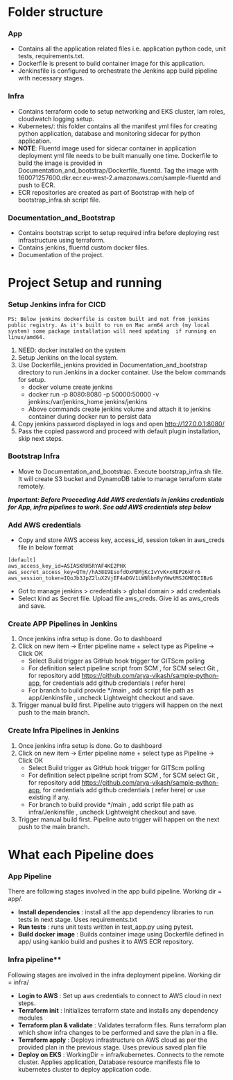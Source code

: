 # Folder structure 
### App
- Contains all the application related files i.e. application python code, unit tests, requirements.txt. 
- Dockerfile is present to build container image for this application. 
- Jenkinsfile is configured to orchestrate the Jenkins app build pipeline with necessary stages.
### Infra
- Contains terraform code to setup networking and EKS cluster, Iam roles, cloudwatch logging setup.
- Kubernetes/:  this folder contains all the manifest yml files for creating  python application, database and monitoring sidecar for python application.
- **NOTE**: Fluentd image used for sidecar container in application deployment yml file needs to be built manually one time. Dockerfile to build the image is provided in Documentation_and_bootstrap/Dockerfile_fluentd.
Tag the image with 160071257600.dkr.ecr.eu-west-2.amazonaws.com/sample-fluentd and push to ECR.
- ECR repositories are created as part of Bootstrap with help of bootstrap_infra.sh script file.
### Documentation_and_Bootstrap
- Contains bootstrap script to setup required infra before deploying rest infrastructure using terraform.
- Contains jenkins, fluentd custom docker files.
- Documentation of the project.


# Project Setup and running

### Setup Jenkins infra for CICD
```
PS: Below jenkins dockerfile is custom built and not from jenkins public registry. As it's built to run on Mac arm64 arch (my local system) some package installation will need updating  if running on linux/amd64.
```

1. NEED: docker installed on the system
2. Setup Jenkins on the local system. 
3. Use Dockerfile_jenkins provided in Documentation_and_bootstrap directory to run Jenkins in a docker container. Use the below commands for setup.
    - docker volume create jenkins
    - docker run -p 8080:8080 -p 50000:50000 -v jenkins:/var/jenkins_home jenkins/jenkins
    - Above commands create jenkins volume and attach it to jenkins container during docker run to persist data
4. Copy jenkins password displayed in logs and open http://127.0.0.1:8080/
5. Pass the copied password and proceed with default plugin installation, skip next steps.

### Bootstrap Infra
- Move to Documentation_and_bootstrap. Execute bootstrap_infra.sh file. It will create S3 bucket and DynamoDB table to manage terraform state remotely.

***Important: Before Proceeding Add AWS credentials in jenkins credentials for App, infra pipelines to work. See add AWS credentials step below***

### Add AWS credentials
- Copy and store AWS access key, access_id, session token  in aws_creds file in below format
```
[default]
aws_access_key_id=ASIASKRH5RYAF4KE2PHX
aws_secret_access_key=QTm//hA38E9EsofdOxPBMjKcIvYvK+xREP26kFr6
aws_session_token=IQoJb3JpZ2luX2VjEF4aDGV1LWNlbnRyYWwtMSJGMEQCIBzG
```
- Got to manage jenkins > credentials > global domain > add credentials
- Select kind as Secret file. Upload file aws_creds. Give id as aws_creds and save.

### Create APP Pipelines in Jenkins
1. Once jenkins infra setup is done. Go to dashboard
2. Click on new item -> Enter pipeline name + select type as Pipeline -> Click OK
    - Select Build trigger as GitHub hook trigger for GITScm polling 
    - For definition select pipeline script from SCM , for SCM select Git , for repository add https://github.com/arya-vikash/sample-python-app, for credentials add github credentials ( refer here)
    - For branch to build  provide */main , add script file path as app/Jenkinsfile , uncheck Lightweight checkout and save.
3. Trigger manual build first. Pipeline auto triggers will happen on the next push to the main branch.

### Create Infra Pipelines in Jenkins
1. Once jenkins infra setup is done. Go to dashboard
2. Click on new item -> Enter pipeline name + select type as Pipeline -> Click OK
    - Select Build trigger as GitHub hook trigger for GITScm polling 
    - For definition select pipeline script from SCM , for SCM select Git , for repository add https://github.com/arya-vikash/sample-python-app, for credentials add github credentials ( refer here) or use existing if any.
    - For branch to build  provide */main , add script file path as infra/Jenkinsfile , uncheck Lightweight checkout and save.
3. Trigger manual build first. Pipeline auto trigger will happen on the next push to the main branch.

# What each Pipeline does
### App Pipeline
There are following stages involved in the app build pipeline. Working dir =  app/.
- **Install dependencies** : install all the app dependency libraries to run tests in next stage. Uses requirements.txt 
- **Run tests** : runs unit tests written in test_app.py using pytest.
- **Build docker image** :  Builds container image using Dockerfile defined in app/ using kankio build and pushes it to AWS ECR repository.
### Infra pipeline**
Following stages are involved in the infra deployment pipeline. Working dir = infra/
- **Login to AWS** :  Set up aws credentials to connect to AWS cloud in next steps. 
- **Terraform init** : Initializes terraform state and installs any dependency modules 
- **Terraform plan & validate** : Validates terraform files. Runs terraform plan which show infra changes to be performed and save the plan  in a file.
- **Terraform apply** : Deploys infrastructure on AWS cloud as per the provided plan in the previous stage. Uses previous saved plan file
- **Deploy on EKS** : WorkingDir = infra/kubernetes. Connects to the remote cluster. Applies application, Database resource manifests file to kubernetes cluster to deploy application code.


